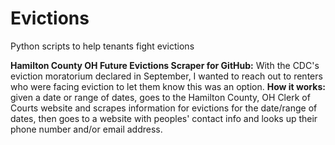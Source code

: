 # Evictions
Python scripts to help tenants fight evictions

**Hamilton County OH Future Evictions Scraper for GitHub:** With the CDC's eviction moratorium declared in September, I wanted to reach out to renters who were facing eviction to let them know this was an option.
**How it works:** given a date or range of dates, goes to the Hamilton County, OH Clerk of Courts website and scrapes information for evictions for the date/range of dates, then goes to a website with peoples' contact info and looks up their phone number and/or email address.  


